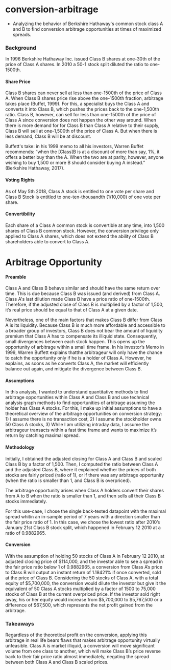 # conversion-arbitrage
- Analyzing the behavior of Berkshire Hathaway's common stock class A and B to find conversion arbitrage opportunities at times of maximized spreads. 

### Background

In 1996 Berkshire Hathaway Inc. issued Class B shares at one-30th of the price of Class A shares. In 2010 a 50-1 stock split diluted the ratio to one-1500th. 

#### Share Price
Class B shares can never sell at less than one-1500th of the price of Class A. When Class B shares price rise above the one-1500th fraction, arbitrage takes place (Buffet, 1999). For this, a specialist buys the Class A and converts it into Class B, which pushes the prices back to the one-1,500th ratio. Class B, however, can sell for less than one-1500th of the price of Class A since conversion does not happen the other way around.  When there is more demand for for Class B than Class A relative to their supply, Class B will sell at one-1,500th of the price of Class A. But when there is less demand, Class B will be at discount. 

Buffett's take: in his 1999 memo to all his investors, Warren Buffet recommends: “when the [Class]B is at a discount of more than say, 1%, it offers a better buy than the A. When the two are at parity, however, anyone wishing to buy 1,500 or more B should consider buying A instead.” (Berkshire Hathaway, 2017). 

#### Voting Rights
As of May 5th 2018, Class A stock is entitled to one vote per share and Class B Stock is entitled to one-ten-thousandth (1/10,000) of one vote per share. 

#### Convertibility
Each share of a Class A common stock is convertible at any time, into 1,500 shares of Class B common stock. However, the conversion privilege only applied to Class A shares, which does not extend the ability of Class B shareholders able to convert to Class A. 

# Arbitrage Opportunity
#### Preamble
Class A and Class B behave similar and should have the same return over time. This is due because Class B was issued (and derived) from Class A. Class A's last dilution made Class B have a price ratio of one-1500th. Therefore, if the adjusted close of Class B is multiplied by a factor of 1,500, it’s real price should be equal to that of Class A at a given date.

Nevertheless, one of the main factors that makes Class B differ from Class A is its liquidity. Because Class B is much more affordable and accessible to a broader group of investors, Class B does not bear the amount of liquidity premium that Class A has to compensate its illiquid state. Consequently, small divergences between each stock happen. This opens up the opportunity of arbitrage within a small time frame. In his investor’s Memo in 1999, Warren Buffett explains thatthe arbitrageur will only have the chance to catch the opportunity only if he is a holder of Class A. However, he explains, as soons as he converts Class A, the market will efficiently balance out again, and mitigate the divergence between Class B.

#### Assumptions
In this analysis, I wanted to understand quantitative methods to find arbitrage opportunities within Class A and Class B and use technical analysis graph methods to find opportunities of arbitrage assuming the holder has Class A stocks. For this, I make up initial assumptions to have a theoretical overview of the arbitrage opportunities on conversion strategy: 1) I assume there is no transaction cost, 2) I assume the stockholder owns 50 Class A stocks, 3) While I am utilizing intraday data, I assume the arbitrageur transacts within a fast time frame and wants to maximize it’s return by catching maximal spread. 

#### Methodology
Initially, I obtained the adjusted closing for Class A and Class B and scaled Class B by a factor of 1,500. Then, I computed the ratio between Class A and the adjusted Class B, where it explained whether the prices of both stocks are fairly priced (ratio of 1), or if there was any arbitrage opportunity (when the ratio is smaller than 1, and Class B is overpriced).

The arbitrage opportunity arises when Class A holders convert their shares from A to B when the ratio is smaller than 1, and then sells all their Class B stocks immediately.

For this use-case, I chose the single back-tested datapoint with the maximal spread whitin an in-sample period of 7 years with a direction smaller than the fair price ratio of 1. In this case, we chose the lowest ratio after 2010’s January 21st Class B stock split, which happened in February 12 2010 at a ratio of 0.9882965.

#### Conversion
With the assumption of holding 50 stocks of Class A in February 12 2010, at adjusted closing price of $114,000, and the investor able to see a spread in the fair price ratio below 1 of 0.9882965, a conversion from Class A’s price to Class B will output an instant return of 1.18421% if once converted, sold at the price of Class B. Considering the 50 stocks of Class A, with a total equity of $5,700,000, the conversion would dilute the investor but give it the equivalent of 50 Class A stocks multiplied by a factor of 1500 to 75,000 stocks of Class B at the current overpriced price. If the investor sold right away, his or her equity would increase from $5,700,000 to $5,767,500 or a difference of $67,500, which represents the net profit gained from the arbitrage.

### Takeaways
Regardless of the theoretical profit on the conversion, applying this arbitrage in real life bears flaws that makes arbitrage opportunity virtually unfeasible. Class A is market illiquid, a conversion will move significant volume from one class to another, which will make Class B’s price reverse back to their fair price ratio almost immediately, negating the spread between both Class A and Class B scaled prices. 

